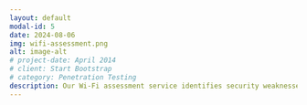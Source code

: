 ```yaml
---
layout: default
modal-id: 5
date: 2024-08-06
img: wifi-assessment.png
alt: image-alt
# project-date: April 2014
# client: Start Bootstrap
# category: Penetration Testing
description: Our Wi-Fi assessment service identifies security weaknesses in your wireless infrastructure by simulating real-world attacks against access points, client devices, and network configurations. We evaluate encryption protocols, rogue access point exposure, and unauthorized access risks to help you secure your wireless environment. The final report includes actionable recommendations to mitigate vulnerabilities and enhance wireless network defenses.
---
```

